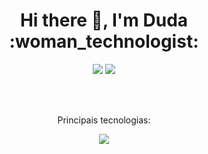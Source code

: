 <h1 align="center">Hi there 👋, I'm Duda :woman_technologist:</h1>

<div align="center">
  <a href="mailto:informaticaeduarda@gmail.com" target="_blank"><img src="https://img.shields.io/badge/Gmail-D14836?style=for-the-badge&logo=gmail&logoColor=white"/></a>
  <a href="https://www.linkedin.com/in/eduarda-emilli-52b60018b/ target="_blank"><img src="https://img.shields.io/badge/LinkedIn-0077B5?style=for-the-badge&logo=linkedin&logoColor=white"/></a>
</div>

<br><br>

<p align="center">Principais tecnologias:</p>
<p align="center">
  <a href="https://skillicons.dev">
    <img src="https://skillicons.dev/icons?i=react,js,html,css"/>
  </a>
</p>

